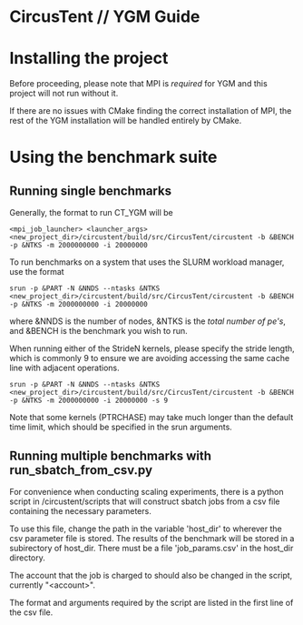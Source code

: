# CircusTent // YGM Guide

# Installing the project

Before proceeding, please note that MPI is *required* for YGM and this project will not run without it. 

If there are no issues with CMake finding the correct installation of MPI, the rest of the YGM installation will 
be handled entirely by CMake. 

# Using the benchmark suite

## Running single benchmarks

Generally, the format to run CT_YGM will be 

    <mpi_job_launcher> <launcher_args> <new_project_dir>/circustent/build/src/CircusTent/circustent -b &BENCH -p &NTKS -m 2000000000 -i 20000000

To run benchmarks on a system that uses the SLURM workload manager, use the format

    srun -p &PART -N &NNDS --ntasks &NTKS <new_project_dir>/circustent/build/src/CircusTent/circustent -b &BENCH -p &NTKS -m 2000000000 -i 20000000

where &NNDS is the number of nodes, &NTKS is the *total number of pe's*, and &BENCH is the benchmark you wish to run. 

When running either of the StrideN kernels, please specify the stride length, which is commonly 9 to ensure we are avoiding accessing the same cache line with adjacent operations.

    srun -p &PART -N &NNDS --ntasks &NTKS <new_project_dir>/circustent/build/src/CircusTent/circustent -b &BENCH -p &NTKS -m 2000000000 -i 20000000 -s 9

Note that some kernels (PTRCHASE) may take much longer than the default time limit, which should be specified in the srun arguments. 

## Running multiple benchmarks with run_sbatch_from_csv.py

For convenience when conducting scaling experiments, there is a python script in /circustent/scripts that will construct sbatch jobs from a csv file containing the necessary parameters.

To use this file, change the path in the variable 'host_dir' to wherever the csv parameter file is stored. The results of the benchmark will be stored in a subirectory of host_dir. There must be a file 'job_params.csv' in the host_dir directory.

The account that the job is charged to should also be changed in the script, currently "\<account>".

The format and arguments required by the script are listed in the first line of the csv file.